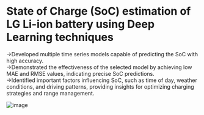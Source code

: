# State of Charge (SoC) estimation of LG Li-ion battery using Deep Learning techniques
->Developed multiple time series models capable of predicting the SoC with high accuracy. \
->Demonstrated the effectiveness of the selected model by achieving low MAE and RMSE values, indicating precise SoC predictions. \
->Identified important factors influencing SoC, such as time of day, weather conditions, and driving patterns, providing insights for optimizing charging strategies and range management.

![image](https://github.com/dineshch9/estimation-of-state-of-charge/assets/116077564/5955e55f-3fee-4c48-84e1-7f4513981ec8)

